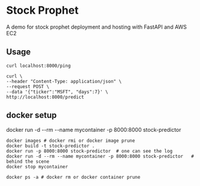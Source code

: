 # Stock Prophet

A demo for stock prophet deployment and hosting with FastAPI and AWS EC2

## Usage
```
curl localhost:8000/ping

curl \
--header "Content-Type: application/json" \
--request POST \
--data '{"ticker":"MSFT", "days":7}' \
http://localhost:8000/predict
```

## docker setup 
docker run -d --rm --name mycontainer -p 8000:8000 stock-predictor
```
docker images # docker rmi or docker image prune
docker build -t stock-predictor .
docker run -p 8000:8000 stock-predictor  # one can see the log
docker run -d --rm --name mycontainer -p 8000:8000 stock-predictor   # behind the scene
docker stop mycontainer 

docker ps -a # docker rm or docker container prune

```

